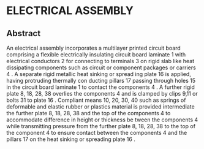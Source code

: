 # ELECTRICAL ASSEMBLY

## Abstract
An electrical assembly incorporates a multilayer printed circuit board comprising a flexible electrically insulating circuit board laminate 1 with electrical conductors 2 for connecting to terminals 3 on rigid slab like heat dissipating components such as circuit or component packages or carriers 4 . A separate rigid metallic heat sinking or spread ing plate 16 is applied, having protruding thermally con ducting pillars 17 passing through holes 15 in the circuit board laminate 1 to contact the components 4 . A further rigid plate 8, 18, 28, 38 overlies the components 4 and is clamped by clips 9,11 or bolts 31 to plate 16 . Compliant means 10, 20, 30, 40 such as springs of deformable and elastic rubber or plastics material is provided intermediate the further plate 8, 18, 28, 38 and the top of the components 4 to accommodate difference in height or thickness be tween the components 4 while transmitting pressure from the further plate 8, 18, 28, 38 to the top of the component 4 to ensure contact between the components 4 and the pillars 17 on the heat sinking or spreading plate 16 .